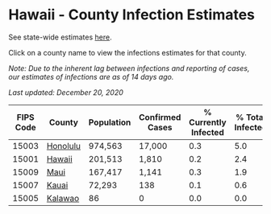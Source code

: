 # Hawaii - County Infection Estimates

See state-wide estimates [here](/infections/us-hi).

Click on a county name to view the infections estimates for that county.

*Note: Due to the inherent lag between infections and reporting of cases, our estimates of infections are as of 14 days ago.*

*Last updated: December 20, 2020*

|   FIPS Code |               County |   Population |   Confirmed Cases |   % Currently Infected |   % Total Infected |
|-------------|----------------------|--------------|-------------------|------------------------|--------------------|
|       15003 | [Honolulu](honolulu) |      974,563 |            17,000 |                    0.3 |                5.0 |
|       15001 |     [Hawaii](hawaii) |      201,513 |             1,810 |                    0.2 |                2.4 |
|       15009 |         [Maui](maui) |      167,417 |             1,141 |                    0.3 |                1.9 |
|       15007 |       [Kauai](kauai) |       72,293 |               138 |                    0.1 |                0.6 |
|       15005 |   [Kalawao](kalawao) |           86 |                 0 |                    0.0 |                0.0 |